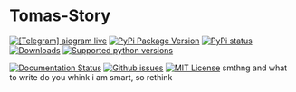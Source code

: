 # Tomas-Story
[![\[Telegram\] aiogram live](https://img.shields.io/badge/telegram-aiogram-blue.svg?style=flat-square)](https://t.me/aiogram_live)
[![PyPi Package Version](https://img.shields.io/pypi/v/aiogram.svg?style=flat-square)](https://pypi.python.org/pypi/aiogram)
[![PyPi status](https://img.shields.io/pypi/status/aiogram.svg?style=flat-square)](https://pypi.python.org/pypi/aiogram)
[![Downloads](https://img.shields.io/pypi/dm/aiogram.svg?style=flat-square)]()
[![Supported python versions](https://img.shields.io/pypi/pyversions/aiogram.svg?style=flat-square)](https://pypi.python.org/pypi/aiogram)

[![Documentation Status](https://img.shields.io/readthedocs/aiogram?style=flat-square)](http://docs.aiogram.dev/en/latest/?badge=latest)
[![Github issues](https://img.shields.io/github/issues/aiogram/aiogram.svg?style=flat-square)](https://github.com/[aiogram/aiogram](https://github.com/icnhndl/Thomas-Story)/issues)
[![MIT License](https://img.shields.io/pypi/l/aiogram.svg?style=flat-square)](https://opensource.org/licenses/MIT)
smthng
and what to write
do you whink i am smart, so rethink
